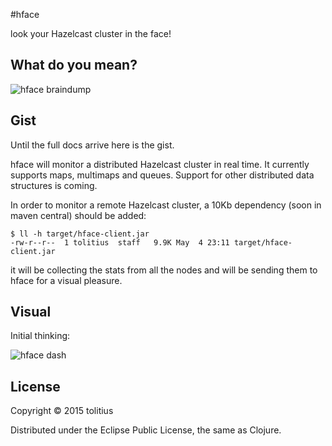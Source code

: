 #hface

look your Hazelcast cluster in the face!

## What do you mean?

![hface braindump](https://github.com/tolitius/hface/blob/master/doc/hface-braindump.jpg?raw=true)

## Gist

Until the full docs arrive here is the gist.

hface will monitor a distributed Hazelcast cluster in real time. It currently supports maps, multimaps and queues. 
Support for other distributed data structures is coming.

In order to monitor a remote Hazelcast cluster, a 10Kb dependency (soon in maven central) should be added:
```shell
$ ll -h target/hface-client.jar
-rw-r--r--  1 tolitius  staff   9.9K May  4 23:11 target/hface-client.jar
```

it will be collecting the stats from all the nodes and will be sending them to hface for a visual pleasure.

## Visual

Initial thinking:

![hface dash](https://github.com/tolitius/hface/blob/master/doc/hface-dash.png?raw=true)

## License

Copyright © 2015 tolitius

Distributed under the Eclipse Public License, the same as Clojure.
